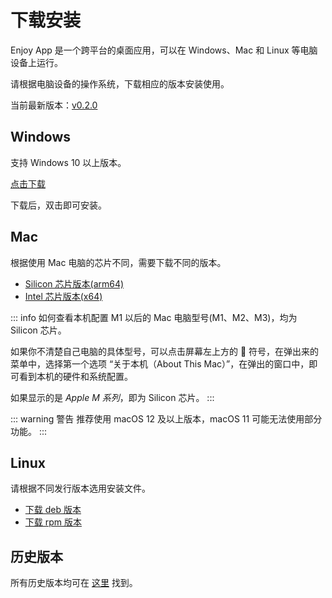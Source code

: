 # 下载安装

Enjoy App 是一个跨平台的桌面应用，可以在 Windows、Mac 和 Linux 等电脑设备上运行。

请根据电脑设备的操作系统，下载相应的版本安装使用。

当前最新版本：[v0.2.0](https://github.com/xiaolai/everyone-can-use-english/releases/latest)

## Windows

支持 Windows 10 以上版本。

[点击下载](https://github.com/xiaolai/everyone-can-use-english/releases/download/v0.2.0/Enjoy-0.2.0.Setup.exe)

下载后，双击即可安装。

## Mac

根据使用 Mac 电脑的芯片不同，需要下载不同的版本。

- [Silicon 芯片版本(arm64)](https://github.com/xiaolai/everyone-can-use-english/releases/download/v0.2.0/Enjoy-0.2.0-arm64.dmg)
- [Intel 芯片版本(x64)](https://github.com/xiaolai/everyone-can-use-english/releases/download/v0.2.0/Enjoy-0.2.0-x64.dmg)

::: info 如何查看本机配置
M1 以后的 Mac 电脑型号(M1、M2、M3)，均为 Silicon 芯片。

如果你不清楚自己电脑的具体型号，可以点击屏幕左上方的  符号，在弹出来的菜单中，选择第一个选项 “关于本机（About This Mac）”，在弹出的窗口中，即可看到本机的硬件和系统配置。

如果显示的是 _Apple M 系列_，即为 Silicon 芯片。
:::

::: warning 警告
推荐使用 macOS 12 及以上版本，macOS 11 可能无法使用部分功能。
:::

## Linux

请根据不同发行版本选用安装文件。

- [下载 deb 版本](https://github.com/xiaolai/everyone-can-use-english/releases/download/v0.2.0/enjoy_0.2.0_amd64.deb)
- [下载 rpm 版本](https://github.com/xiaolai/everyone-can-use-english/releases/download/v0.2.0/Enjoy-linux-x64-0.2.0.zip)

## 历史版本

所有历史版本均可在 [这里](https://github.com/xiaolai/everyone-can-use-english/releases) 找到。
